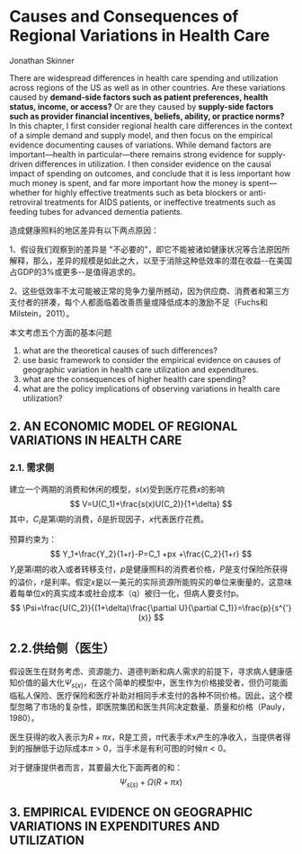 # Causes and Consequences of Regional Variations in Health Care

Jonathan Skinner

There are widespread differences in health care spending and utilization across regions of the US as well as in other countries. Are these variations caused by **demand-side factors such as patient preferences, health status, income, or access?** Or are they caused by **supply-side factors such as provider financial incentives, beliefs, ability, or practice norms?** In this chapter, I first consider regional health care differences in the context of a simple demand and supply model, and then focus on the empirical evidence documenting causes of variations. While demand factors are important—health in particular—there remains strong evidence for supply-driven differences in utilization. I then consider evidence on the causal impact of spending on outcomes, and conclude that it is less important how much money is spent, and far more important how the money is spent—whether for highly effective treatments such as beta blockers or anti-retroviral treatments for AIDS patients, or ineffective treatments such as feeding tubes for advanced dementia patients.

造成健康照料的地区差异有以下两点原因：

1、假设我们观察到的差异是 "不必要的"，即它不能被诸如健康状况等合法原因所解释，那么，差异的规模是如此之大，以至于消除这种低效率的潜在收益--在美国占GDP的3%或更多--是值得追求的。

2、这些低效率不太可能被正常的竞争力量所撼动，因为供应商、消费者和第三方支付者的拼凑，每个人都面临着改善质量或降低成本的激励不足（Fuchs和Milstein，2011）。



本文考虑五个方面的基本问题

1. what are the theoretical causes of such differences?
2. use  basic framework to consider the empirical evidence on causes of geographic variation in health care utilization and expenditures.
3. what are the consequences of higher health care spending?
4. what are the policy implications of observing variations in health care utilization?

## 2. AN ECONOMIC MODEL OF REGIONAL VARIATIONS IN HEALTH CARE

### 2.1. 需求侧

建立一个两期的消费和休闲的模型，$s(x)$受到医疗花费$x$的影响
$$
V=U(C_1)+\frac{s(x)U(C_2)}{1+\delta}
$$
其中，$C_i$是第i期的消费，$\delta$是折现因子，$x$代表医疗花费。

预算约束为：
$$
Y_1+\frac{Y_2}{1+r}-P=C_1 +px +\frac{C_2}{1+r}
$$
$Y_i$是第i期的收入或者转移支付，$p$是健康照料的消费者价格，$P$是支付保险所获得的溢价，$r$是利率。假定$x$是以一美元的实际资源所能购买的单位来衡量的，这意味着每单位$x$的真实成本或社会成本（q）被归一化，但病人要支付p。
$$
\Psi=\frac{U(C_2)}{(1+\delta)\frac{\partial U}{\partial C_1}}=\frac{p}{s^{'}(x)}
$$

## 2.2.供给侧（医生）

假设医生在财务考虑、资源能力、道德判断和病人需求的前提下，寻求病人健康感知价值的最大化$\Psi_{s(x)}$，在这个简单的模型中，医生作为价格接受者，但仍可能面临私人保险、医疗保险和医疗补助对相同手术支付的各种不同价格。因此，这个模型忽略了市场的复杂性，即医院集团和医生共同决定数量、质量和价格（Pauly，1980）。

医生获得的收入表示为$R+\pi x$，R是工资，$\pi$代表手术x产生的净收入，当提供者得到的报酬低于边际成本$\pi >0$，当手术是有利可图的时候$\pi <0$。

对于健康提供者而言，其要最大化下面两者的和：
$$
\Psi_{s(s)}+\Omega(R+\pi x)
$$



## 3. EMPIRICAL EVIDENCE ON GEOGRAPHIC VARIATIONS IN EXPENDITURES AND UTILIZATION









